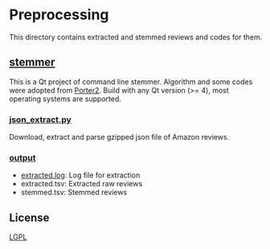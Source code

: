 # Preprocessing

This directory contains extracted and stemmed reviews and codes for them.

## [stemmer](stemmer/)
This is a Qt project of command line stemmer. Algorithm and some codes were adopted from [Porter2](http://snowball.tartarus.org/algorithms/english/stemmer.html). Build with any Qt version (>= 4), most operating systems are supported.

### [json_extract.py](json_extract.py)
Download, extract and parse gzipped json file of Amazon reviews.

### [output](output/)
* [extracted.log](output/extracted.log): Log file for extraction
* extracted.tsv: Extracted raw reviews
* stemmed.tsv: Stemmed reviews

## License
[LGPL](LICENSE)
